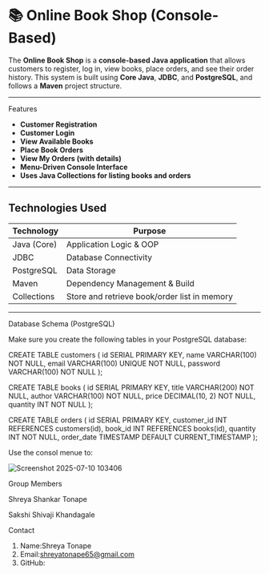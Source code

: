 # 📚 Online Book Shop (Console-Based)

The **Online Book Shop** is a **console-based Java application** that allows customers to register, log in, view books, place orders, and see their order history. This system is built using **Core Java**, **JDBC**, and **PostgreSQL**, and follows a **Maven** project structure.

---

 Features

-  **Customer Registration**
-  **Customer Login**
-  **View Available Books**
- **Place Book Orders**
-  **View My Orders (with details)**
-  **Menu-Driven Console Interface**
-  **Uses Java Collections for listing books and orders**

---

##  Technologies Used

| Technology     | Purpose                         |
|----------------|----------------------------------|
| Java (Core)    | Application Logic & OOP          |
| JDBC           | Database Connectivity            |
| PostgreSQL     | Data Storage                     |
| Maven          | Dependency Management & Build    |
| Collections    | Store and retrieve book/order list in memory |

---

 Database Schema (PostgreSQL)

Make sure you create the following tables in your PostgreSQL database:


CREATE TABLE customers (
    id SERIAL PRIMARY KEY,
    name VARCHAR(100) NOT NULL,
    email VARCHAR(100) UNIQUE NOT NULL,
    password VARCHAR(100) NOT NULL
);

CREATE TABLE books (
    id SERIAL PRIMARY KEY,
    title VARCHAR(200) NOT NULL,
    author VARCHAR(100) NOT NULL,
    price DECIMAL(10, 2) NOT NULL,
    quantity INT NOT NULL
);

CREATE TABLE orders (
    id SERIAL PRIMARY KEY,
    customer_id INT REFERENCES customers(id),
    book_id INT REFERENCES books(id),
    quantity INT NOT NULL,
    order_date TIMESTAMP DEFAULT CURRENT_TIMESTAMP
);

Use the consol menue to:



![Screenshot 2025-07-10 103406](https://github.com/user-attachments/assets/dc99f08b-041f-440e-b1ba-373ed0708b21)


Group Members

Shreya Shankar Tonape

Sakshi Shivaji Khandagale


Contact

1) Name:Shreya Tonape
2) Email:shreyatonape65@gmail.com
3) GitHub:

